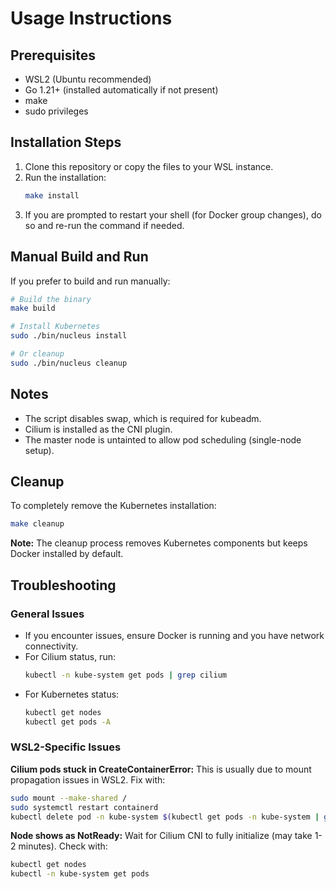 # Usage Instructions

## Prerequisites
- WSL2 (Ubuntu recommended)
- Go 1.21+ (installed automatically if not present)
- make
- sudo privileges

## Installation Steps

1. Clone this repository or copy the files to your WSL instance.
2. Run the installation:
   ```bash
   make install
   ```
3. If you are prompted to restart your shell (for Docker group changes), do so and re-run the command if needed.

## Manual Build and Run

If you prefer to build and run manually:

```bash
# Build the binary
make build

# Install Kubernetes
sudo ./bin/nucleus install

# Or cleanup
sudo ./bin/nucleus cleanup
```

## Notes
- The script disables swap, which is required for kubeadm.
- Cilium is installed as the CNI plugin.
- The master node is untainted to allow pod scheduling (single-node setup).

## Cleanup

To completely remove the Kubernetes installation:

```bash
make cleanup
```

**Note:** The cleanup process removes Kubernetes components but keeps Docker installed by default.

## Troubleshooting

### General Issues
- If you encounter issues, ensure Docker is running and you have network connectivity.
- For Cilium status, run:
  ```bash
  kubectl -n kube-system get pods | grep cilium
  ```
- For Kubernetes status:
  ```bash
  kubectl get nodes
  kubectl get pods -A
  ```

### WSL2-Specific Issues

**Cilium pods stuck in CreateContainerError:**
This is usually due to mount propagation issues in WSL2. Fix with:
```bash
sudo mount --make-shared /
sudo systemctl restart containerd
kubectl delete pod -n kube-system $(kubectl get pods -n kube-system | grep cilium | grep -v operator | awk '{print $1}')
```

**Node shows as NotReady:**
Wait for Cilium CNI to fully initialize (may take 1-2 minutes). Check with:
```bash
kubectl get nodes
kubectl -n kube-system get pods
```
